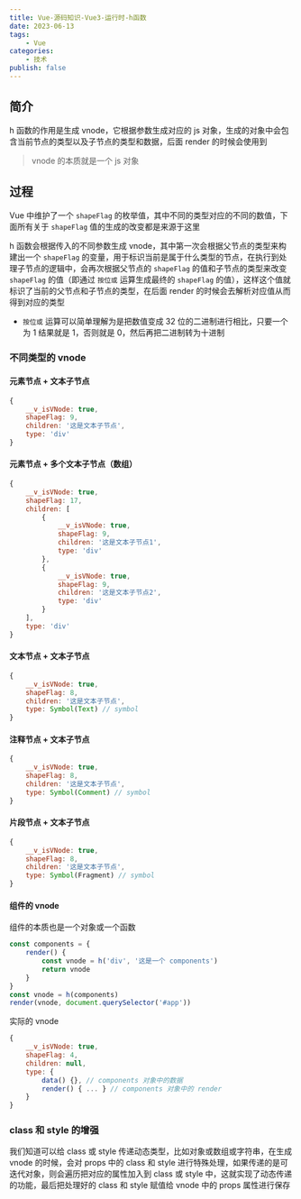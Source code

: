 ```yaml
---
title: Vue-源码知识-Vue3-运行时-h函数
date: 2023-06-13
tags:
    - Vue
categories:
    - 技术
publish: false
---
```


## 简介

h 函数的作用是生成 vnode，它根据参数生成对应的 js 对象，生成的对象中会包含当前节点的类型以及子节点的类型和数据，后面 render 的时候会使用到

> vnode 的本质就是一个 js 对象

## 过程

Vue 中维护了一个 `shapeFlag` 的枚举值，其中不同的类型对应的不同的数值，下面所有关于 `shapeFlag` 值的生成的改变都是来源于这里

h 函数会根据传入的不同参数生成 vnode，其中第一次会根据父节点的类型来构建出一个 `shapeFlag` 的变量，用于标识当前是属于什么类型的节点，在执行到处理子节点的逻辑中，会再次根据父节点的 `shapeFlag` 的值和子节点的类型来改变 `shapeFlag` 的值（即通过 `按位或` 运算生成最终的 `shapeFlag` 的值），这样这个值就标识了当前的父节点和子节点的类型，在后面 render 的时候会去解析对应值从而得到对应的类型

-   `按位或` 运算可以简单理解为是把数值变成 32 位的二进制进行相比，只要一个为 1 结果就是 1，否则就是 0，然后再把二进制转为十进制

### 不同类型的 vnode

#### 元素节点 + 文本子节点

```js
{
    __v_isVNode: true,
    shapeFlag: 9,
    children: '这是文本子节点',
    type: 'div'
}
```

#### 元素节点 + 多个文本子节点（数组）

```js
{
    __v_isVNode: true,
    shapeFlag: 17,
    children: [
        {
            __v_isVNode: true,
            shapeFlag: 9,
            children: '这是文本子节点1',
            type: 'div'
        },
        {
            __v_isVNode: true,
            shapeFlag: 9,
            children: '这是文本子节点2',
            type: 'div'
        }
    ],
    type: 'div'
}
```

#### 文本节点 + 文本子节点

```js
{
    __v_isVNode: true,
    shapeFlag: 8,
    children: '这是文本子节点',
    type: Symbol(Text) // symbol
}
```

#### 注释节点 + 文本子节点

```js
{
    __v_isVNode: true,
    shapeFlag: 8,
    children: '这是文本子节点',
    type: Symbol(Comment) // symbol
}
```

#### 片段节点 + 文本子节点

```js
{
    __v_isVNode: true,
    shapeFlag: 8,
    children: '这是文本子节点',
    type: Symbol(Fragment) // symbol
}
```

#### 组件的 vnode

组件的本质也是一个对象或一个函数

```js
const components = {
    render() {
        const vnode = h('div', '这是一个 components')
        return vnode
    }
}
const vnode = h(components)
render(vnode, document.querySelector('#app'))
```

实际的 vnode

```js
{
    __v_isVNode: true,
    shapeFlag: 4,
    children: null,
    type: {
        data() {}, // components 对象中的数据
        render() { ... } // components 对象中的 render
    }
}
```

### class 和 style 的增强

我们知道可以给 class 或 style 传递动态类型，比如对象或数组或字符串，在生成 vnode 的时候，会对 props 中的 class 和 style 进行特殊处理，如果传递的是可迭代对象，则会遍历把对应的属性加入到 class 或 style 中，这就实现了动态传递的功能，最后把处理好的 class 和 style 赋值给 vnode 中的 props 属性进行保存
